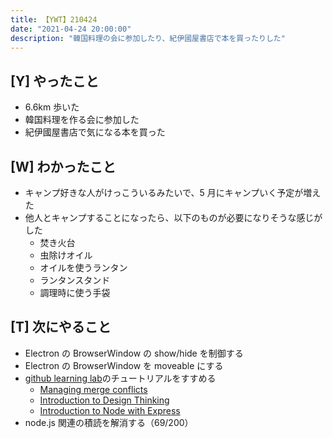```yaml
---
title: 【YWT】210424
date: "2021-04-24 20:00:00"
description: "韓国料理の会に参加したり、紀伊國屋書店で本を買ったりした"
---
```


## [Y] やったこと

- 6.6km 歩いた
- 韓国料理を作る会に参加した
- 紀伊國屋書店で気になる本を買った

## [W] わかったこと

- キャンプ好きな人がけっこういるみたいで、5 月にキャンプいく予定が増えた
- 他人とキャンプすることになったら、以下のものが必要になりそうな感じがした
  - 焚き火台
  - 虫除けオイル
  - オイルを使うランタン
  - ランタンスタンド
  - 調理時に使う手袋

## [T] 次にやること

- Electron の BrowserWindow の show/hide を制御する
- Electron の BrowserWindow を moveable にする
- [github learning lab](https://lab.github.com/githubtraining)のチュートリアルをすすめる
  - [Managing merge conflicts](https://lab.github.com/githubtraining/managing-merge-conflicts)
  - [Introduction to Design Thinking](https://lab.github.com/githubtraining/introduction-to-design-thinking)
  - [Introduction to Node with Express](https://lab.github.com/everydeveloper/introduction-to-node-with-express)
- node.js 関連の積読を解消する（69/200）

<!-- https://twitter.com/camomile_cafe/status/1385913947887337478?s=20 -->
